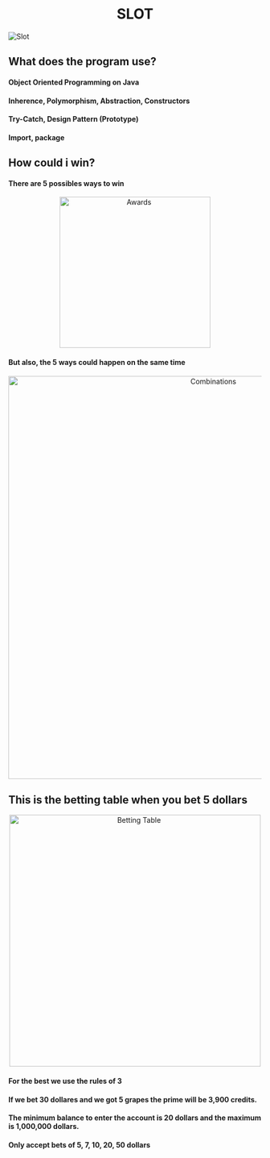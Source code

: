 <h1 align="center">
  SLOT
 </h1>

![Slot](https://user-images.githubusercontent.com/6312342/170311333-cc499e49-d6ae-441f-8fc9-b997a683968c.png)

## What does the program use?
#### Object Oriented Programming on Java
#### Inherence, Polymorphism, Abstraction, Constructors
#### Try-Catch, Design Pattern (Prototype)
#### Import, package

## How could i win?
#### There are 5 possibles ways to win

<p align="center">
  <img src="https://user-images.githubusercontent.com/6312342/173397469-337a0657-9cfd-4bd3-83d2-322bcf4010f5.png" alt="Awards" height="300px">
</p>

#### But also, the 5 ways could happen on the same time
<p align="center">
  <img src="https://user-images.githubusercontent.com/6312342/173397492-1529fb38-ae7c-4cf9-8496-7c8d504afe42.png" alt="Combinations" width="800px">
</p>

## This is the betting table when you bet 5 dollars
<p align="center">
  <img src="https://user-images.githubusercontent.com/6312342/173397528-3ab9e12b-f3c7-474f-9d8c-02591fd91424.png" alt="Betting Table" height="500px">
</p>


#### For the best we use the rules of 3

#### If we bet 30 dollares and we got 5 grapes the prime will be 3,900 credits.

#### The minimum balance to enter the account is 20 dollars and the maximum is 1,000,000 dollars.

#### Only accept bets of 5, 7, 10, 20, 50 dollars


